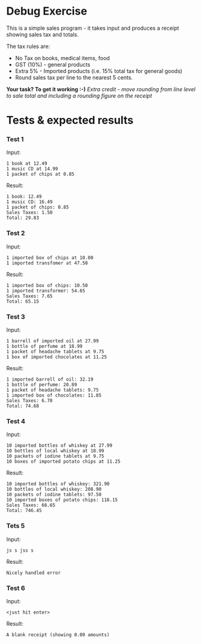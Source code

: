 # Debug Exercise
This is a simple sales program - it takes input and produces a receipt showing sales tax and totals.

The tax rules are:
- No Tax on books, medical items, food
- GST (10%) - general products
- Extra 5% - Imported products  (i.e. 15% total tax for general goods)
- Round sales tax per line to the nearest 5 cents.

**Your task?  To get it working :-)**
*Extra credit - move rounding from line level to sale total and including a rounding figure on the receipt*

# Tests & expected results

### Test 1
Input:
```
1 book at 12.49
1 music CD at 14.99
1 packet of chips at 0.85

```

Result:
```
1 book: 12.49
1 music CD: 16.49
1 packet of chips: 0.85
Sales Taxes: 1.50
Total: 29.83
```

### Test 2
Input:
```
1 imported box of chips at 10.00
1 imported transfomer at 47.50

```
Result:
```
1 imported box of chips: 10.50
1 imported transformer: 54.65
Sales Taxes: 7.65
Total: 65.15
```

### Test 3
Input:
```
1 barrell of imported oil at 27.99
1 bottle of perfume at 18.99
1 packet of headache tablets at 9.75
1 box of imported chocolates at 11.25

```

Result:
```
1 imported barrell of oil: 32.19
1 bottle of perfume: 20.89
1 packet of headache tablets: 9.75
1 imported box of chocolates: 11.85
Sales Taxes: 6.70
Total: 74.68
```

### Test 4
Input:
```
10 imported bottles of whiskey at 27.99
10 bottles of local whiskey at 18.99
10 packets of iodine tablets at 9.75
10 boxes of imported potato chips at 11.25

```

Result:
```
10 imported bottles of whiskey: 321.90
10 bottles of local whiskey: 208.90
10 packets of iodine tablets: 97.50
10 imported boxes of potato chips: 118.15
Sales Taxes: 66.65
Total: 746.45
```

### Tets 5
Input:
```
js s jss s
```

Result:
```
Nicely handled error
```

### Test 6
Input:
```
<just hit enter>
```

Result:
```
A blank receipt (showing 0.00 amounts)
```
